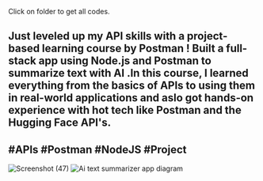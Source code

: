 Click on folder to get all codes.
## Just leveled up my API skills with a project-based learning course by Postman ! Built a full-stack app using Node.js and Postman to summarize text with AI .In this course, I learned everything from the basics of APIs to using them in real-world applications and aslo got hands-on experience with hot tech like Postman and the Hugging Face API's.
## #APIs #Postman #NodeJS #Project
![Screenshot (47)](https://github.com/user-attachments/assets/c9294d7f-bd58-4b41-9795-2276e1507e46)
![Ai text summarizer app diagram](https://github.com/user-attachments/assets/88862195-8b14-4fb9-bd01-03e67b677c56)

